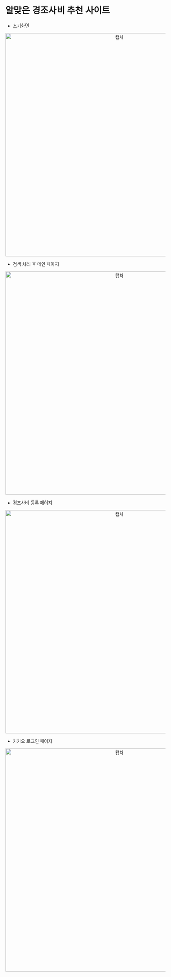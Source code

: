 # 알맞은 경조사비 추천 사이트
- 초기화면
<p align="center"><img width="700" alt="캡처" src="https://github.com/KKKJJJSSS/CAC/assets/118191869/b1d314f4-8262-48ab-97f4-2a546af65ce5"></p>


- 검색 처리 후 메인 페이지
<p align="center"><img width="700" alt="캡처" src="https://github.com/KKKJJJSSS/CAC/assets/118191869/f159d2a4-e496-4217-a87a-7239b4e74f00"></p>


- 경조사비 등록 페이지
<p align="center"><img width="700" alt="캡처" src="https://github.com/KKKJJJSSS/CAC/assets/118191869/576b9947-b940-41f6-ac58-3a788ebc8095"></p>


- 카카오 로그인 페이지
<p align="center"><img width="700" alt="캡처" src="https://github.com/KKKJJJSSS/CAC/assets/118191869/5616d020-78a7-438a-83d7-998ff26b906f"></p>
